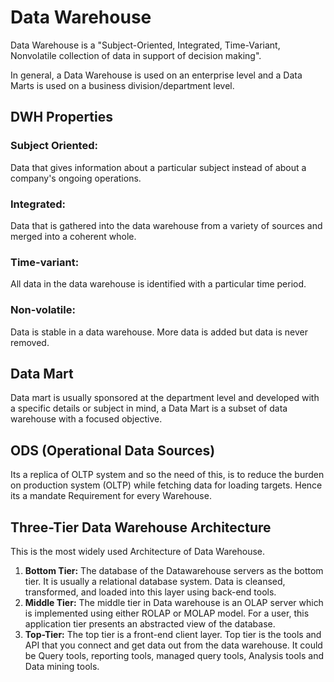 # Data Warehouse
Data Warehouse is a "Subject-Oriented, Integrated, Time-Variant, Nonvolatile collection of data in support of decision making".

In general, a Data Warehouse is used on an enterprise level and a Data Marts is used on a business division/department level.

## DWH Properties

### Subject Oriented: 
Data that gives information about a particular subject instead of about a company's ongoing operations. 

### Integrated: 
Data that is gathered into the data warehouse from a variety of sources and merged into a coherent whole. 

### Time-variant: 
All data in the data warehouse is identified with a particular time period. 

### Non-volatile: 
Data is stable in a data warehouse. More data is added but data is never removed.

## Data Mart
Data mart is usually sponsored at the department level and developed with a specific details or subject in mind, a Data Mart is a subset of data warehouse with a focused objective.

## ODS (Operational Data Sources)
Its a replica of OLTP system and so the need of this, is to reduce the burden on production system (OLTP) while fetching data for loading targets. Hence its a mandate Requirement for every Warehouse.

## Three-Tier Data Warehouse Architecture
This is the most widely used Architecture of Data Warehouse.
1.  **Bottom Tier:**  The database of the Datawarehouse servers as the bottom tier. It is usually a relational database system. Data is cleansed, transformed, and loaded into this layer using back-end tools.
2.  **Middle Tier:** The middle tier in Data warehouse is an OLAP server which is implemented using either ROLAP or MOLAP model. For a user, this application tier presents an abstracted view of the database.
3.  **Top-Tier:** The top tier is a front-end client layer. Top tier is the tools and API that you connect and get data out from the data warehouse. It could be Query tools, reporting tools, managed query tools, Analysis tools and Data mining tools.
<!--stackedit_data:
eyJoaXN0b3J5IjpbLTEzMTYwNTI2MDgsLTEyOTMyNDQyNDgsNz
c0NzI4MTAzLDczMDk5ODExNl19
-->